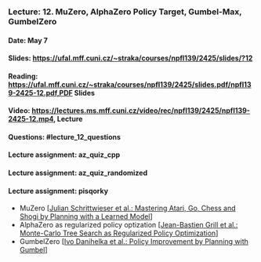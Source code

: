 ### Lecture: 12. MuZero, AlphaZero Policy Target, Gumbel-Max, GumbelZero
#### Date: May 7
#### Slides: https://ufal.mff.cuni.cz/~straka/courses/npfl139/2425/slides/?12
#### Reading: https://ufal.mff.cuni.cz/~straka/courses/npfl139/2425/slides.pdf/npfl139-2425-12.pdf,PDF Slides
#### Video: https://lectures.ms.mff.cuni.cz/video/rec/npfl139/2425/npfl139-2425-12.mp4, Lecture
#### Questions: #lecture_12_questions
#### Lecture assignment: az_quiz_cpp
#### Lecture assignment: az_quiz_randomized
#### Lecture assignment: pisqorky

- MuZero [[Julian Schrittwieser et al.: Mastering Atari, Go, Chess and Shogi by Planning with a Learned Model](https://arxiv.org/abs/1911.08265)]
- AlphaZero as regularized policy optization [[Jean-Bastien Grill et al.: Monte-Carlo Tree Search as Regularized Policy Optimization](https://arxiv.org/abs/2007.12509)]
- GumbelZero [[Ivo Danihelka et al.: Policy Improvement by Planning with Gumbel](https://openreview.net/pdf?id=bERaNdoegnO)]
